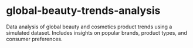 # global-beauty-trends-analysis
Data analysis of global beauty and cosmetics product trends using a simulated dataset. Includes insights on popular brands, product types, and consumer preferences.



